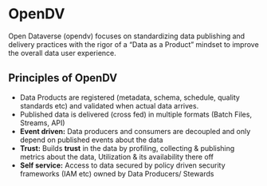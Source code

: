 # OpenDV

Open Dataverse (opendv) focuses on standardizing data publishing and delivery practices with the rigor of a “Data as a Product” mindset to improve the overall data user experience.

## Principles of OpenDV
- Data Products are registered (metadata, schema, schedule, quality standards etc) and validated when actual data arrives.
- Published data is delivered (cross fed) in multiple formats (Batch Files, Streams, API)
- **Event driven:** Data producers and consumers are decoupled and only depend on published events about the data
- **Trust:** Builds **trust** in the data by profiling, collecting & publishing metrics about the data, Utilization & its availability there off
- **Self service:**  Access to data secured by policy driven security frameworks (IAM etc) owned by Data Producers/ Stewards
